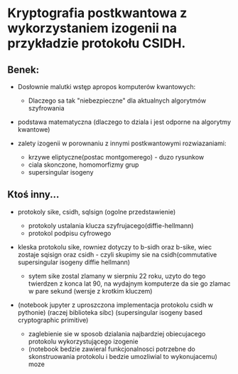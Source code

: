 # Kryptografia postkwantowa z wykorzystaniem izogenii na przykładzie protokołu CSIDH.


## Benek:

- Dosłownie malutki wstęp apropos komputerów kwantowych:
    
    - Dlaczego sa tak "niebezpieczne" dla aktualnych algorytmów szyfrowania

- podstawa matematyczna (dlaczego to dziala i jest odporne na algorytmy kwantowe)

- zalety izogenii w porownaniu z innymi postkwantowymi rozwiazaniami:
    
    - krzywe eliptyczne(postac montgomerego) - duzo rysunkow
    - ciala skonczone, homomorfizmy grup
    - supersingular isogeny


## Ktoś inny...

- protokoly sike, csidh, sqIsign (ogolne przedstawienie) 
 
    - protokoly ustalania klucza szyfrujacego(diffie-hellmann)
    - protokol podpisu cyfrowego

- kleska protokolu sike, rowniez dotyczy to b-sidh oraz b-sike, wiec zostaje sqisign oraz csidh - czyli skupimy sie na csidh(commutative supersingular isogeny diffie hellmann)

    - sytem sike zostal zlamany w sierpniu 22 roku, uzyto do tego twierdzen z konca lat 90, na wydajnym komputerze da sie go zlamac w pare sekund (wersje z krotkim kluczem)

- (notebook jupyter z uproszczona implementacja protokolu csidh w pythonie) (raczej biblioteka sibc) (supersingular isogeny based cryptographic primitive) 

    - zaglebienie sie w sposob dzialania najbardziej obiecujacego protokolu wykorzystującego izogenie
    - (notebook bedzie zawieral funkcjonalnosci potrzebne do skonstruowania protokolu i bedzie umozliwial
   to wykonujacemu) moze